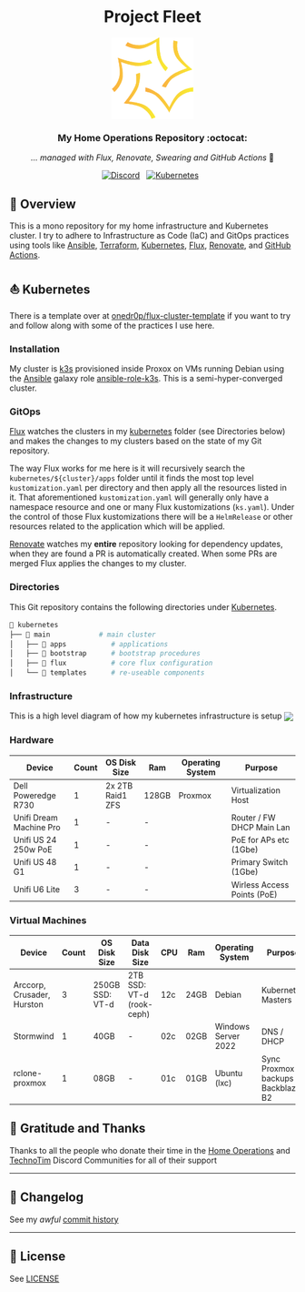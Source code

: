 <div align="center">

# Project Fleet
<img src="https://raw.githubusercontent.com/gavinmcfall/home-ops/main/docs/src/assets/Fleet.png" align="center" width="144px" height="144px"/>

### My Home Operations Repository :octocat:
_... managed with Flux, Renovate, Swearing and GitHub Actions_ 🤖

</div>

<div align="center">

[![Discord](https://img.shields.io/discord/673534664354430999?style=for-the-badge&label&logo=discord&logoColor=white&color=blue)](https://discord.gg/home-operations)&nbsp;&nbsp;
[![Kubernetes](https://img.shields.io/badge/dynamic/yaml?url=https%3A%2F%2Fraw.githubusercontent.com%2Fonedr0p%2Fhome-ops%2Fmain%2Fkubernetes%2Fmain%2Fapps%2Ftools%2Fsystem-upgrade-controller%2Fplans%2Fserver.yaml&query=%24.spec.version&style=for-the-badge&logo=kubernetes&logoColor=white&label=%20)](https://k3s.io/)&nbsp;&nbsp;

</div>

## 📖 Overview

This is a mono repository for my home infrastructure and Kubernetes cluster. I try to adhere to Infrastructure as Code (IaC) and GitOps practices using tools like [Ansible](https://www.ansible.com/), [Terraform](https://www.terraform.io/), [Kubernetes](https://kubernetes.io/), [Flux](https://github.com/fluxcd/flux2), [Renovate](https://github.com/renovatebot/renovate), and [GitHub Actions](https://github.com/features/actions).

## ⛵ Kubernetes

There is a template over at [onedr0p/flux-cluster-template](https://github.com/onedr0p/flux-cluster-template) if you want to try and follow along with some of the practices I use here.

### Installation

My cluster is [k3s](https://k3s.io/) provisioned inside Proxox on VMs running Debian using the [Ansible](https://www.ansible.com/) galaxy role [ansible-role-k3s](https://github.com/PyratLabs/ansible-role-k3s). This is a semi-hyper-converged cluster.

### GitOps

[Flux](https://github.com/fluxcd/flux2) watches the clusters in my [kubernetes](./kubernetes/) folder (see Directories below) and makes the changes to my clusters based on the state of my Git repository.

The way Flux works for me here is it will recursively search the `kubernetes/${cluster}/apps` folder until it finds the most top level `kustomization.yaml` per directory and then apply all the resources listed in it. That aforementioned `kustomization.yaml` will generally only have a namespace resource and one or many Flux kustomizations (`ks.yaml`). Under the control of those Flux kustomizations there will be a `HelmRelease` or other resources related to the application which will be applied.

[Renovate](https://github.com/renovatebot/renovate) watches my **entire** repository looking for dependency updates, when they are found a PR is automatically created. When some PRs are merged Flux applies the changes to my cluster.

### Directories

This Git repository contains the following directories under [Kubernetes](./kubernetes/).

```sh
📁 kubernetes
├── 📁 main            # main cluster
│   ├── 📁 apps           # applications
│   ├── 📁 bootstrap      # bootstrap procedures
│   ├── 📁 flux           # core flux configuration
│   └── 📁 templates      # re-useable components
```
### Infrastructure

This is a high level diagram of how my kubernetes infrastructure is setup
<img src="https://raw.githubusercontent.com/gavinmcfall/home-ops/main/docs/src/assets/Nerdz_Infrastructure_v1.png" align="center"/>

### Hardware

| Device                      | Count | OS Disk Size      | Ram   | Operating System | Purpose                     |
|-----------------------------|-------|-------------------|-------|------------------|-----------------------------|
| Dell Poweredge R730         | 1     | 2x 2TB Raid1 ZFS  | 128GB | Proxmox          | Virtualization Host         |
| Unifi Dream Machine Pro     | 1     | -                 | -     |                  | Router / FW DHCP Main Lan   |
| Unifi US 24 250w PoE        | 1     | -                 | -     |                  | PoE for APs etc (1Gbe)      |
| Unifi US 48 G1              | 1     | -                 | -     |                  | Primary Switch (1Gbe)       |
| Unifi U6 Lite               | 3     | -                 | -     |                  | Wirless Access Points (PoE) |

### Virtual Machines

| Device                      | Count | OS Disk Size    | Data Disk Size             | CPU | Ram  | Operating System    | Purpose                              |
|-----------------------------|-------|-----------------|----------------------------|-----|------|---------------------|--------------------------------------|
| Arccorp, Crusader, Hurston  | 3     | 250GB SSD: VT-d | 2TB SSD: VT-d (rook-ceph)  | 12c | 24GB | Debian              | Kubernetes Masters                   |
| Stormwind                   | 1     | 40GB            | -                          | 02c | 02GB | Windows Server 2022 | DNS / DHCP                           |
| rclone-proxmox              | 1     | 08GB            | -                          | 01c | 01GB | Ubuntu (lxc)        | Sync Proxmox backups to Backblaze B2 |

## 🤝 Gratitude and Thanks

Thanks to all the people who donate their time in the [Home Operations](https://discord.gg/home-operations) and [TechnoTim](https://l.technotim.live/discord) Discord Communities for all of their support

---

## 📜 Changelog

See my _awful_ [commit history](https://github.com/gavinmcfall/home-ops/commits/main)

---

## 🔏 License

See [LICENSE](./LICENSE)
